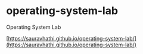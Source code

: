 # operating-system-lab
Operating System Lab

[https://sauravhathi.github.io/operating-system-lab/](https://sauravhathi.github.io/operating-system-lab/)
